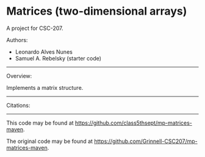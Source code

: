 # Matrices (two-dimensional arrays)

A project for CSC-207.

Authors:

* Leonardo Alves Nunes
* Samuel A. Rebelsky (starter code)

---

Overview:

Implements a matrix structure.

---

Citations:

---

This code may be found at <https://github.com/class5thsept/mp-matrices-maven>. 

The original code may be found at <https://github.com/Grinnell-CSC207/mp-matrices-maven>.
